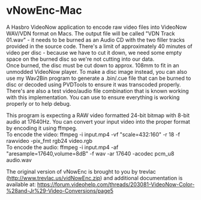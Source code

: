 # vNowEnc-Mac
A Hasbro VideoNow application to encode raw video files into VideoNow WAV/VDN format on Macs. The output file will be called "VDN Track 01.wav" - it needs to be burned as an Audio CD with the two filler tracks provided in the source code. There's a limit of approximately 40 minutes of video per disc - because we have to cut it down, we need some empty space on the burned disc so we're not cutting into our data. <br/> Once burned, the disc must be cut down to approx. 108mm to fit in an unmodded VideoNow player. To make a disc image instead, you can also use my Wav2Bin program to generate a .bin/.cue file that can be burned to disc or decoded using PVDTools to ensure it was transcoded properly. There's are also a test video/audio file combination that is known working with this implementation. You can use to ensure everything is working properly or to help debug.

This program is expecting a RAW video formatted 24-bit bitmap with 8-bit audio at 17640Hz. You can convert your input video into the proper format by encoding it using ffmpeg.<br/> 
To encode the video: ffmpeg -i input.mp4 -vf "scale=432:160" -r 18 -f rawvideo -pix_fmt rgb24 video.rgb<br/> 
To encode the audio: ffmpeg -i input.mp4 -af "aresample=17640,volume=8dB" -f wav -ar 17640 -acodec pcm_u8 audio.wav<br/> 

The original version of vNowEnc is brought to you by trevlac (http://www.trevlac.us/vidNowEnc.zip) and additional documentation is available at: https://forum.videohelp.com/threads/203081-VideoNow-Color-%28and-Jr%29-Video-Conversions/page5
